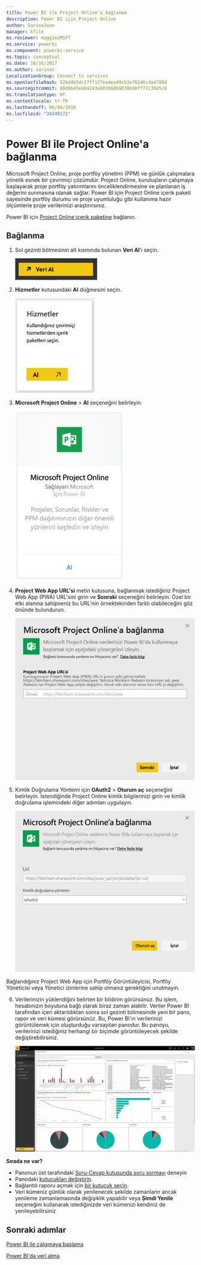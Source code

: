 ```yaml
---
title: Power BI ile Project Online'a bağlanma
description: Power BI için Project Online
author: SarinaJoan
manager: kfile
ms.reviewer: maggiesMSFT
ms.service: powerbi
ms.component: powerbi-service
ms.topic: conceptual
ms.date: 10/16/2017
ms.author: sarinas
LocalizationGroup: Connect to services
ms.openlocfilehash: 52bd4b5dc27ff127eadea49cb3e761d6cda4788d
ms.sourcegitcommit: 80d6b45eb84243e801b60b9038b9bff77c30d5c8
ms.translationtype: HT
ms.contentlocale: tr-TR
ms.lasthandoff: 06/04/2018
ms.locfileid: "34249172"
---
```

# <a name="connect-to-project-online-with-power-bi"></a>Power BI ile Project Online'a bağlanma
Microsoft Project Online, proje portföy yönetimi (PPM) ve günlük çalışmalara yönelik esnek bir çevrimiçi çözümdür. Project Online, kuruluşların çalışmaya başlayarak proje portföy yatırımlarını önceliklendirmesine ve planlanan iş değerini sunmasına olanak sağlar. Power BI için Project Online içerik paketi sayesinde portföy durumu ve proje uyumluluğu gibi kullanıma hazır ölçümlerle proje verilerinizi araştırırsınız.

Power BI için [Project Online içerik paketine](https://app.powerbi.com/getdata/services/project-online) bağlanın.

## <a name="how-to-connect"></a>Bağlanma
1. Sol gezinti bölmesinin alt kısmında bulunan **Veri Al**'ı seçin.
   
    ![](media/service-connect-to-project-online/getdata.png)
2. **Hizmetler** kutusundaki **Al** düğmesini seçin.
   
   ![](media/service-connect-to-project-online/services.png)
3. **Microsoft Project Online** \> **Al** seçeneğini belirleyin.
   
   ![](media/service-connect-to-project-online/mproject.png)
4. **Project Web App URL'si** metin kutusuna, bağlanmak istediğiniz Project Web App (PWA) URL'sini girin ve **Sonraki** seçeneğini belirleyin. Özel bir etki alanına sahipseniz bu URL'nin örnektekinden farklı olabileceğini göz önünde bulundurun.
   
    ![](media/service-connect-to-project-online/params.png)
5. Kimlik Doğrulama Yöntemi için **OAuth2** \> **Oturum aç** seçeneğini belirleyin. İstendiğinde Project Online kimlik bilgilerinizi girin ve kimlik doğrulama işlemindeki diğer adımları uygulayın.
   
    ![](media/service-connect-to-project-online/creds.png)
    
Bağlandığınız Project Web App için Portföy Görüntüleyicisi, Portföy Yöneticisi veya Yönetici izinlerine sahip olmanız gerektiğini unutmayın.

6. Verilerinizin yüklendiğini belirten bir bildirim görürsünüz. Bu işlem, hesabınızın boyutuna bağlı olarak biraz zaman alabilir. Veriler Power BI tarafından içeri aktarıldıktan sonra sol gezinti bölmesinde yeni bir pano, rapor ve veri kümesi görürsünüz. Bu, Power BI'ın verilerinizi görüntülemek için oluşturduğu varsayılan panodur. Bu panoyu, verilerinizi istediğiniz herhangi bir biçimde görüntüleyecek şekilde değiştirebilirsiniz.
   
   ![](media/service-connect-to-project-online/dashboard2.png)

**Sırada ne var?**

* Panonun üst tarafındaki [Soru-Cevap kutusunda soru sormayı](power-bi-q-and-a.md) deneyin
* Panodaki [kutucukları değiştirin](service-dashboard-edit-tile.md).
* Bağlantılı raporu açmak için [bir kutucuk seçin](service-dashboard-tiles.md).
* Veri kümeniz günlük olarak yenilenecek şekilde zamanlanır ancak yenileme zamanlamasında değişiklik yapabilir veya **Şimdi Yenile** seçeneğini kullanarak istediğinizde veri kümenizi kendiniz de yenileyebilirsiniz

## <a name="next-steps"></a>Sonraki adımlar
[Power BI ile çalışmaya başlama](service-get-started.md)

[Power BI'da veri alma](service-get-data.md)

